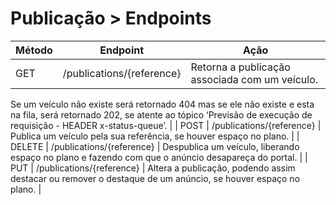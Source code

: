 # Publicação > Endpoints

| Método | Endpoint | Ação |
| --- | --- | --- |
| GET | /publications/{reference} | Retorna a publicação associada com um veículo. 

Se um veículo não existe será retornado 404 mas se ele não existe e esta na fila, será retornado 202, se atente ao tópico ‘Previsão de execução de requisição - HEADER x-status-queue’. |
| POST | /publications/{reference} | Publica um veículo pela sua referência, se houver espaço no plano. |
| DELETE | /publications/{reference} | Despublica um veículo, liberando espaço no plano e fazendo com que o anúncio desapareça do portal. |
| PUT | /publications/{reference} | Altera a publicação, podendo assim destacar ou remover o destaque de um anúncio, se houver espaço no plano. |